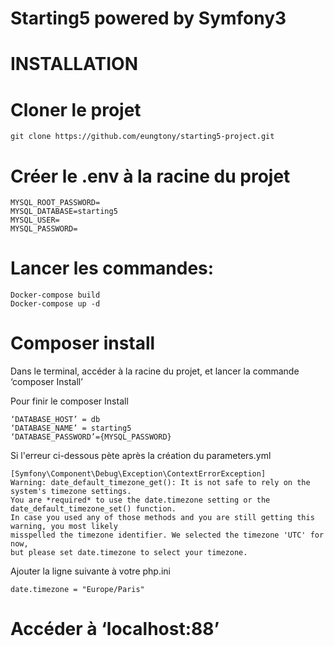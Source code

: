 Starting5 powered by Symfony3
=========

INSTALLATION
=========

Cloner le projet
=========
    git clone https://github.com/eungtony/starting5-project.git
 
Créer le .env à la racine du projet
=========
 
    MYSQL_ROOT_PASSWORD=  
    MYSQL_DATABASE=starting5  
    MYSQL_USER=  
    MYSQL_PASSWORD=
 
 
Lancer les commandes:
=========
`Docker-compose build`   
`Docker-compose up -d`
 
Composer install
=========
 
 Dans le terminal, accéder à la racine du projet, et lancer la commande ‘composer Install’
 
 Pour finir le composer Install
  
    ‘DATABASE_HOST’ = db
    ‘DATABASE_NAME’ = starting5  
    ‘DATABASE_PASSWORD’={MYSQL_PASSWORD}
 
 Si l'erreur ci-dessous pète après la création du parameters.yml
 
    [Symfony\Component\Debug\Exception\ContextErrorException]
    Warning: date_default_timezone_get(): It is not safe to rely on the system's timezone settings.
    You are *required* to use the date.timezone setting or the date_default_timezone_set() function.
    In case you used any of those methods and you are still getting this warning, you most likely
    misspelled the timezone identifier. We selected the timezone 'UTC' for now, 
    but please set date.timezone to select your timezone.  
      
Ajouter la ligne suivante à votre php.ini

    date.timezone = "Europe/Paris"
 
Accéder à ‘localhost:88’
=========

